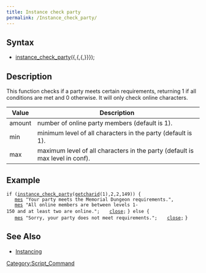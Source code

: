 ```yaml
---
title: Instance check party
permalink: /Instance_check_party/
---
```


Syntax
------

-   [instance_check_party](/instance_check_party "wikilink")(<party id>{,<amount>{,<min>{,<max>}}});

Description
-----------

This function checks if a party meets certain requirements, returning 1 if all conditions are met and 0 otherwise. It will only check online characters.

| Value  | Description                                                                  |
|--------|------------------------------------------------------------------------------|
| amount | number of online party members (default is 1).                               |
| min    | minimum level of all characters in the party (default is 1).                 |
| max    | maximum level of all characters in the party (default is max level in conf). |

Example
-------

`if (`[`instance_check_party`](/instance_check_party "wikilink")`(`[`getcharid`](/getcharid "wikilink")`(1),2,2,149)) {`
`   `[`mes`](/mes "wikilink")` "Your party meets the Memorial Dungeon requirements.",`
`   `[`mes`](/mes "wikilink")` "All online members are between levels 1-150 and at least two are online.";`
`   `[`close`](/close "wikilink")`;`
`} else {`
`   `[`mes`](/mes "wikilink")` "Sorry, your party does not meet requirements.";`
`   `[`close`](/close "wikilink")`;`
`}`

See Also
--------

-   [Instancing](/Instancing "wikilink")

[Category:Script_Command](/Category:Script_Command "wikilink")